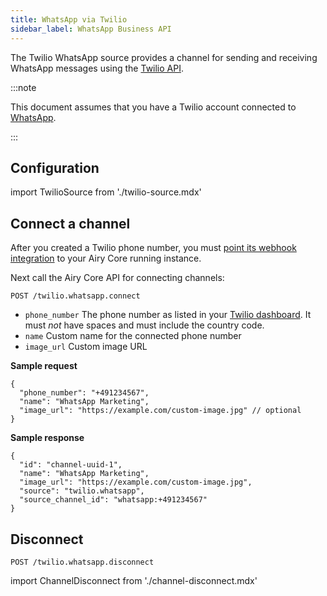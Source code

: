```yaml
---
title: WhatsApp via Twilio
sidebar_label: WhatsApp Business API
---
```


The Twilio WhatsApp source provides a channel for sending and receiving WhatsApp
messages using the [Twilio API](https://www.twilio.com/).

:::note

This document assumes that you have a Twilio account connected to
[WhatsApp](https://www.twilio.com/whatsapp).

:::

## Configuration

import TwilioSource from './twilio-source.mdx'

<TwilioSource />

## Connect a channel

After you created a Twilio phone number, you must [point its
webhook integration](https://www.twilio.com/docs/sms/tutorials/how-to-receive-and-reply-java#configure-your-webhook-url)
to your Airy Core running instance.

Next call the Airy Core API for connecting channels:

```
POST /twilio.whatsapp.connect
```

- `phone_number` The phone number as listed in your [Twilio
  dashboard](https://www.twilio.com/console/phone-numbers/).
  It must _not_ have spaces and must include the country
  code.
- `name` Custom name for the connected phone number
- `image_url` Custom image URL

**Sample request**

```json5
{
  "phone_number": "+491234567",
  "name": "WhatsApp Marketing",
  "image_url": "https://example.com/custom-image.jpg" // optional
}
```

**Sample response**

```json5
{
  "id": "channel-uuid-1",
  "name": "WhatsApp Marketing",
  "image_url": "https://example.com/custom-image.jpg",
  "source": "twilio.whatsapp",
  "source_channel_id": "whatsapp:+491234567"
}
```

## Disconnect

```
POST /twilio.whatsapp.disconnect
```

import ChannelDisconnect from './channel-disconnect.mdx'

<ChannelDisconnect />
